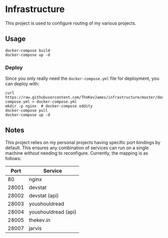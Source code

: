 # Infrastructure

This project is used to configure routing of my various projects.

## Usage

    docker-compose build
    docker-compose up -d

### Deploy

Since you only really need the `docker-compose.yml` file for deployment, you
can deploy with:

    curl https://raw.githubusercontent.com/TheKevJames/infrastructure/master/docker-compose.yml > docker-compose.yml
    mkdir -p nginx  # docker-compose oddity
    docker-compose pull
    docker-compose up -d

## Notes

This project relies on my personal projects having specific port bindings by
default. This ensures any combination of services can run on a single machine
without needing to reconfigure. Currently, the mapping is as follows:

| Port  | Service             |
| ----- | ------------------- |
| 80    | nginx               |
| 28001 | devstat             |
| 28002 | devstat (api)       |
| 28003 | youshouldread       |
| 28004 | youshouldread (api) |
| 28005 | thekev.in           |
| 28007 | jarvis              |
